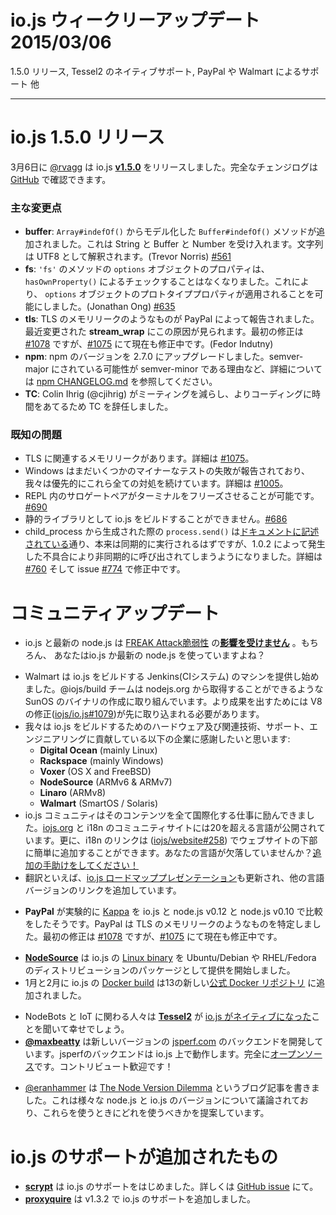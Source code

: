 # io.js ウィークリーアップデート 2015/03/06

1.5.0 リリース, Tessel2 のネイティブサポート, PayPal や Walmart によるサポート 他

---

<!--
# io.js 1.5.0 Release
-->

# io.js 1.5.0 リリース

<!--
On Friday, March 6th, [@rvagg](https://github.com/rvagg) released io.js [**v1.5.0**](https://iojs.org/dist/latest/).  The complete change log can be found [on GitHub](https://github.com/iojs/io.js/blob/v1.x/CHANGELOG.md).
-->

3月6日に [@rvagg](https://github.com/rvagg) は io.js [**v1.5.0**](https://iojs.org/dist/latest/) をリリースしました。完全なチェンジログは [GitHub](https://github.com/iojs/io.js/blob/v1.x/CHANGELOG.md) で確認できます。

<!--
### Notable changes
-->

### 主な変更点

<!--
* **buffer**: New `Buffer#indexOf()` method, modelled off [`Array#indexOf()`](https://developer.mozilla.org/en-US/docs/Web/JavaScript/Reference/Global_Objects/Array/indexOf). Accepts a String, Buffer or a Number. Strings are interpreted as UTF8. (Trevor Norris) [#561](https://github.com/iojs/io.js/pull/561)
* **fs**: `options` object properties in `'fs'` methods no longer perform a `hasOwnProperty()` check, thereby allowing options objects to have prototype properties that apply. (Jonathan Ong) [#635](https://github.com/iojs/io.js/pull/635)
* **tls**: A likely TLS memory leak was reported by PayPal. Some of the recent changes in **stream_wrap** appear to be to blame. The initial fix is in [#1078](https://github.com/iojs/io.js/pull/1078), you can track the progress toward closing the leak at [#1075](https://github.com/iojs/io.js/issues/1075) (Fedor Indutny).
* **npm**: Upgrade npm to 2.7.0. See [npm CHANGELOG.md](https://github.com/npm/npm/blob/master/CHANGELOG.md#v270-2015-02-26) for details including why this is a semver-minor when it could have been semver-major.
* **TC**: Colin Ihrig (@cjihrig) resigned from the TC due to his desire to do more code and fewer meetings.
-->

* **buffer**: `Array#indefOf()` からモデル化した `Buffer#indefOf()` メソッドが追加されました。これは String と Buffer と Number を受け入れます。文字列は UTF8 として解釈されます。(Trevor Norris) [#561](https://github.com/iojs/io.js/pull/561)
* **fs**: `'fs'` のメソッドの `options` オブジェクトのプロパティは、`hasOwnProperty()` によるチェックすることはなくなりました。これにより、 `options` オブジェクトのプロトタイププロパティが適用されることを可能にしました。(Jonathan Ong) [#635](https://github.com/iojs/io.js/pull/635)
* **tls**: TLS のメモリリークのようなものが PayPal によって報告されました。最近変更された **stream_wrap** にこの原因が見られます。最初の修正は [#1078](https://github.com/iojs/io.js/pull/1078) ですが、[#1075](https://github.com/iojs/io.js/issues/1075) にて現在も修正中です。(Fedor Indutny)
* **npm**: npm のバージョンを 2.7.0 にアップグレードしました。semver-major にされている可能性が semver-minor である理由など、詳細については [npm CHANGELOG.md](https://github.com/npm/npm/blob/master/CHANGELOG.md#v270-2015-02-26) を参照してください。
* **TC**: Colin Ihrig (@cjihrig) がミーティングを減らし、よりコーディングに時間をあてるため TC を辞任しました。

<!--
### Known issues
-->

### 既知の問題

<!--
* Possible TLS-related memory leak, details at [#1075](https://github.com/iojs/io.js/issues/1075).
* Windows still reports some minor test failures and we are continuing to address all of these as a priority. See [#1005](https://github.com/iojs/io.js/issues/1005).
* Surrogate pair in REPL can freeze terminal [#690](https://github.com/iojs/io.js/issues/690)
* Not possible to build io.js as a static library [#686](https://github.com/iojs/io.js/issues/686)
* `process.send()` is not synchronous as the docs suggest, a regression introduced in 1.0.2, see [#760](https://github.com/iojs/io.js/issues/760) and fix in [#774](https://github.com/iojs/io.js/issues/774)
-->

* TLS に関連するメモリリークがあります。詳細は [#1075](https://github.com/iojs/io.js/issues/1075)。
* Windows はまだいくつかのマイナーなテストの失敗が報告されており、我々は優先的にこれら全ての対処を続けています。詳細は [#1005](https://github.com/iojs/io.js/issues/1005)。
* REPL 内のサロゲートペアがターミナルをフリーズさせることが可能です。[#690](https://github.com/iojs/io.js/issues/690)
* 静的ライブラリとして io.js をビルドすることができません。[#686](https://github.com/iojs/io.js/issues/686)
* child_process から生成された際の `process.send()` は[ドキュメントに記述されている](https://iojs.org/api/child_process.html#child_process_child_send_message_sendhandle)通り、本来は同期的に実行されるはずですが、1.0.2 によって発生した不具合により非同期的に呼び出されてしまうようになりました。詳細は [#760](https://github.com/iojs/io.js/issues/760) そして issue [#774](https://github.com/iojs/io.js/issues/774) で修正中です。

<!--
# Community Updates
-->

# コミュニティアップデート

<!--
* You can relax knowing that io.js and latest node.js [**are not affected**](https://strongloop.com/strongblog/are-node-and-io-js-affected-by-the-freak-attack-openssl-vulnerability/) by the [FREAK Attack](https://freakattack.com/).  You are running io.js or the latest version of node.js, right?
-->

* io.js と最新の node.js は [FREAK Attack脆弱性](https://freakattack.com/) の[**影響を受けません**](https://strongloop.com/strongblog/are-node-and-io-js-affected-by-the-freak-attack-openssl-vulnerability/) 。もちろん、 あなたはio.js か最新の node.js を使っていますよね？

<!--
* Walmart is now sponsoring a build machine for the io.js Jenkins CI system.  The @iojs/build team is working on creating io.js SunOS binaries (like you can get from nodejs.org).  A V8 fix ([iojs/io.js#1079](https://github.com/iojs/io.js/pull/1079)) needs to be landed first before more progress can be made.
* We would also like to thank the following companies for contributing hardware and related technology/support/engineering for io.js builds:
  * **Digital Ocean** (mainly Linux)
  * **Rackspace** (mainly Windows)
  * **Voxer** (OS X and FreeBSD)
  * **NodeSource** (ARMv6 & ARMv7)
  * **Linaro** (ARMv8)
  * **Walmart** (SmartOS / Solaris)
* The io.js community has been hard at work on the internationalization of all of its content.  There are now over 20 active languages published on [iojs.org](http://iojs.org) and i18n community sites.  Additionally, i18n links ([iojs/website#258](https://github.com/iojs/website/pull/258)) have been added to the website footer for easy access.  Are we missing your language?  [Help us add it!](https://github.com/iojs/website/blob/master/TRANSLATION.md)
* Speaking of translations, the [io.js roadmap presentation](http://roadmap.iojs.org/) has been updated to link to other language versions.
-->

* Walmart は io.js をビルドする Jenkins(CIシステム) のマシンを提供し始めました。@iojs/build チームは nodejs.org から取得することができるような  SunOS のバイナリの作成に取り組んでいます。より成果を出すためには V8 の修正([iojs/io.js#1079](https://github.com/iojs/io.js/pull/1079))が先に取り込まれる必要があります。
* 我々は io.js をビルドするためのハードウェア及び関連技術、サポート、エンジニアリングに貢献している以下の企業に感謝したいと思います:
  * **Digital Ocean** (mainly Linux)
  * **Rackspace** (mainly Windows)
  * **Voxer** (OS X and FreeBSD)
  * **NodeSource** (ARMv6 & ARMv7)
  * **Linaro** (ARMv8)
  * **Walmart** (SmartOS / Solaris)
* io.js コミュニティはそのコンテンツを全て国際化する仕事に励んできました。[iojs.org](http://iojs.org) と i18n のコミュニティサイトには20を超える言語が公開されています。更に、i18n のリンクは ([iojs/website#258](https://github.com/iojs/website/pull/258)) でウェブサイトの下部に簡単に追加することができます。あなたの言語が欠落していませんか？[追加の手助けをしてください！](https://github.com/iojs/website/blob/master/TRANSLATION.md)
* 翻訳といえば、[io.js ロードマッププレゼンテーション](http://roadmap.iojs.org/)も更新され、他の言語バージョンのリンクを追加しています。

<!--
* It seems that **PayPal** is running an experiment comparing [Kappa](https://www.npmjs.com/package/kappa)  on io.js vs node.js 0.12 vs node.js v0.10.  The PayPal team identified a likely TLS memory leak. Initial fix is in [#1078](https://github.com/iojs/io.js/pull/1078) and progress towards closing is in [#1075](https://github.com/iojs/io.js/issues/1075)
-->

* **PayPal** が実験的に [Kappa](https://www.npmjs.com/package/kappa) を io.js と node.js v0.12 と node.js v0.10 で比較をしたそうです。PayPal は TLS のメモリリークのようなものを特定しました。最初の修正は [#1078](https://github.com/iojs/io.js/pull/1078) ですが、[#1075](https://github.com/iojs/io.js/issues/1075) にて現在も修正中です。

<!--
* [**NodeSource**](http://nodesource.com) is now providing io.js [Linux binary](https://nodesource.com/blog/nodejs-v012-iojs-and-the-nodesource-linux-repositories) packages for Ubuntu/Debian as well as RHEL/Fedora distributions.
* The io.js [Docker build](https://registry.hub.docker.com/u/library/iojs/) is one of thirteen new [official Docker repositories](http://blog.docker.com/2015/03/thirteen-new-official-repositories-added-in-january-and-february/) added in January and February.
-->

* [**NodeSource**](http://nodesource.com) は io.js の [Linux binary](https://nodesource.com/blog/nodejs-v012-iojs-and-the-nodesource-linux-repositories) を Ubuntu/Debian や RHEL/Fedora のディストリビューションのパッケージとして提供を開始しました。
* 1月と2月に io.js の [Docker build](https://registry.hub.docker.com/u/library/iojs/) は13の新しい[公式 Docker リポジトリ](http://blog.docker.com/2015/03/thirteen-new-official-repositories-added-in-january-and-february/) に追加されました。

<!--
* NodeBots and IoT people should be happy to hear that the just-announced [**Tessel2**](http://blog.technical.io/post/112787427217/tessel-2-new-hardware-for-the-tessel-ecosystem) runs [io.js natively](http://blog.technical.io/post/112888410737/moving-faster-with-io-js).
* [**@maxbeatty**](https://twitter.com/maxbeatty) is working on a new version of the [jsperf.com](http://jsperf.com/) backend, running on io.js and it is entirely [open source](https://github.com/jsperf/jsperf.com).  Contributions are welcome!
-->

* NodeBots と IoT に関わる人々は [**Tessel2**](http://blog.technical.io/post/112787427217/tessel-2-new-hardware-for-the-tessel-ecosystem) が [io.js がネイティブになった](http://blog.technical.io/post/112888410737/moving-faster-with-io-js)ことを聞いて幸せでしょう。
* [**@maxbeatty**](https://twitter.com/maxbeatty) は新しいバージョンの [jsperf.com](http://jsperf.com/) のバックエンドを開発しています。jsperfのバックエンドは io.js 上で動作します。完全に[オープンソース](https://github.com/jsperf/jsperf.com)です。コントリビュート歓迎です！

<!--
* [@eranhammer](https://twitter.com/eranhammer) wrote a blog post called [The Node Version Dilemma](http://hueniverse.com/2015/03/02/the-node-version-dilemma/) which discusses the various node.js / io.js versions and proposes which ones to use and when to use them.
-->

* [@eranhammer](https://twitter.com/eranhammer) は [The Node Version Dilemma](http://hueniverse.com/2015/03/02/the-node-version-dilemma/) というブログ記事を書きました。これは様々な node.js と io.js のバージョンについて議論されており、これらを使うときにどれを使うべきかを提案しています。

<!--
# io.js Support Added
-->

# io.js のサポートが追加されたもの

<!--
* **[scrypt](https://npmjs.com/scrypt)** now supports io.js. Learn more from this [GitHub issue](https://github.com/barrysteyn/node-scrypt/issues/39)
* **[proxyquire](https://github.com/thlorenz/proxyquire)** v1.3.2 published with support for iojs.
-->

* **[scrypt](https://npmjs.com/scrypt)** は io.js のサポートをはじめました。詳しくは [GitHub issue](https://github.com/barrysteyn/node-scrypt/issues/39) にて。
* **[proxyquire](https://github.com/thlorenz/proxyquire)** は v1.3.2 で io.js のサポートを追加しました。
